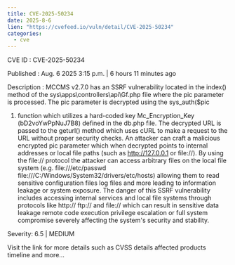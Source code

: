```yaml
--- 
title: CVE-2025-50234
date: 2025-8-6
lien: "https://cvefeed.io/vuln/detail/CVE-2025-50234"
categories:
  - cve
---
```


CVE ID : CVE-2025-50234

Published :  Aug. 6
2025
3:15 p.m. | 6 hours
11 minutes ago

Description : MCCMS v2.7.0 has an SSRF vulnerability located in the index() method of the sys\apps\controllers\api\Gf.php file
where the pic parameter is processed. The pic parameter is decrypted using the sys_auth($pic
1) function
which utilizes a hard-coded key Mc_Encryption_Key (bD2voYwPpNuJ7B8)
defined in the db.php file. The decrypted URL is passed to the geturl() method
which uses cURL to make a request to the URL without proper security checks. An attacker can craft a malicious encrypted pic parameter
which
when decrypted
points to internal addresses or local file paths (such as http://127.0.0.1 or file://). By using the file:// protocol
the attacker can access arbitrary files on the local file system (e.g.
file:///etc/passwd
file:///C:/Windows/System32/drivers/etc/hosts)
allowing them to read sensitive configuration files
log files
and more
leading to information leakage or system exposure. The danger of this SSRF vulnerability includes accessing internal services and local file systems through protocols like http://
ftp://
and file://
which can result in sensitive data leakage
remote code execution
privilege escalation
or full system compromise
severely affecting the system's security and stability.

Severity: 6.5 | MEDIUM

Visit the link for more details
such as CVSS details
affected products
timeline
and more...
